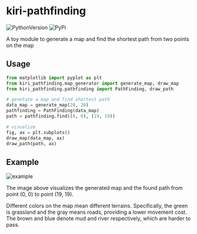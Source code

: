 # kiri-pathfinding

![PythonVersion](https://img.shields.io/badge/python-3.*-blue)
![PyPi](https://img.shields.io/pypi/v/kiri-pathfinding)


A toy module to generate a map and find the shortest path from two points on the map

## Usage

```python
from matplotlib import pyplot as plt
from kiri_pathfinding.map_generator import generate_map, draw_map
from kiri_pathfinding.pathfinding import PathFinding, draw_path

# genetate a map and find shortest path
data_map = generate_map(20, 20)
pathfinding = PathFinding(data_map)
path = pathfinding.find((0, 0), (19, 19))

# visualize
fig, ax = plt.subplots()
draw_map(data_map, ax)
draw_path(path, ax)
```

## Example

![example](example.png)

The image above visualizes the generated map and the found path from point (0, 0) to point (19, 19).

Different colors on the map mean different terrains. 
Specifically, the green is grassland 
and the gray means roads, providing a lower movement cost. 
The brown and blue denote mud and river respectively, which are harder to pass.
